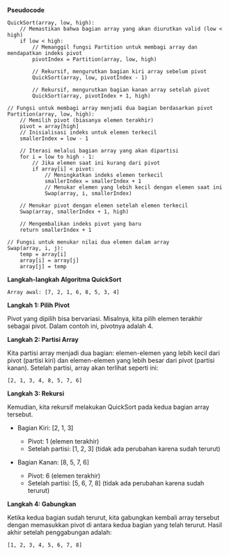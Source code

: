 **Pseudocode**
~~~
QuickSort(array, low, high):
    // Memastikan bahwa bagian array yang akan diurutkan valid (low < high)
    if low < high:
        // Memanggil fungsi Partition untuk membagi array dan mendapatkan indeks pivot
        pivotIndex = Partition(array, low, high)
        
        // Rekursif, mengurutkan bagian kiri array sebelum pivot
        QuickSort(array, low, pivotIndex - 1)
        
        // Rekursif, mengurutkan bagian kanan array setelah pivot
        QuickSort(array, pivotIndex + 1, high)

// Fungsi untuk membagi array menjadi dua bagian berdasarkan pivot
Partition(array, low, high):
    // Memilih pivot (biasanya elemen terakhir)
    pivot = array[high]
    // Inisialisasi indeks untuk elemen terkecil
    smallerIndex = low - 1
    
    // Iterasi melalui bagian array yang akan dipartisi
    for i = low to high - 1:
        // Jika elemen saat ini kurang dari pivot
        if array[i] < pivot:
            // Meningkatkan indeks elemen terkecil
            smallerIndex = smallerIndex + 1
            // Menukar elemen yang lebih kecil dengan elemen saat ini
            Swap(array, i, smallerIndex)
    
    // Menukar pivot dengan elemen setelah elemen terkecil
    Swap(array, smallerIndex + 1, high)
    
    // Mengembalikan indeks pivot yang baru
    return smallerIndex + 1

// Fungsi untuk menukar nilai dua elemen dalam array
Swap(array, i, j):
    temp = array[i]
    array[i] = array[j]
    array[j] = temp

~~~

**Langkah-langkah Algoritma QuickSort**

~~~
Array awal: [7, 2, 1, 6, 8, 5, 3, 4]
~~~
**Langkah 1: Pilih Pivot**

Pivot yang dipilih bisa bervariasi. Misalnya, kita pilih elemen terakhir sebagai pivot. Dalam contoh ini, pivotnya adalah 4.

**Langkah 2: Partisi Array**

Kita partisi array menjadi dua bagian: elemen-elemen yang lebih kecil dari pivot (partisi kiri) dan elemen-elemen yang lebih besar dari pivot (partisi kanan). Setelah partisi, array akan terlihat seperti ini:

~~~
[2, 1, 3, 4, 8, 5, 7, 6]
~~~

**Langkah 3: Rekursi**

Kemudian, kita rekursif melakukan QuickSort pada kedua bagian array tersebut.

 - Bagian Kiri: [2, 1, 3]
   - Pivot: 1 (elemen terakhir)
   - Setelah partisi: [1, 2, 3] (tidak ada perubahan karena sudah terurut)

 - Bagian Kanan: [8, 5, 7, 6]
   - Pivot: 6 (elemen terakhir)
   - Setelah partisi: [5, 6, 7, 8] (tidak ada perubahan karena sudah terurut)

**Langkah 4: Gabungkan**

Ketika kedua bagian sudah terurut, kita gabungkan kembali array tersebut dengan memasukkan pivot di antara kedua bagian yang telah terurut. Hasil akhir setelah penggabungan adalah:

~~~
[1, 2, 3, 4, 5, 6, 7, 8]
~~~